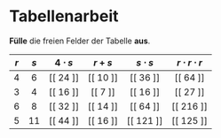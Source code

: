 <!--
version:  0.0.1

language: de

@style
input {
    text-align: center;
}
@end

formula: \carry   \textcolor{red}{\scriptsize #1}
formula: \digit   \rlap{\carry{#1}}\phantom{#2}#2
formula: \permil  \text{‰}

import: https://raw.githubusercontent.com/LiaTemplates/Tikz-Jax/main/README.md

script: https://cdn.jsdelivr.net/gh/LiaTemplates/Tikz-Jax@main/dist/index.js


tags: Tabelle, Parameter, sehr leicht, sehr niedrig, Angeben

comment: Setze für die Parameter Werte ein und fülle alle Felder der Tabelle aus.

author: Martin Lommatzsch

-->




# Tabellenarbeit

**Fülle** die freien Felder der Tabelle **aus**.



<!-- data-type="none"
data-sortable="false" -->
|  $r$  |   $s$   |  $4\cdot s$   |  $r + s$     | $s \cdot s$ | $r \cdot r \cdot r$ |
| :---: | :-----: | :-----------: | :----------: | :---------: | :---------: |
|   4   |    6   |    [[ 24 ]]    |   [[ 10 ]]   |  [[ 36  ]]  |  [[ 64  ]]  |
|   3   |    4   |    [[ 16 ]]    |   [[ 7  ]]   |  [[ 16  ]]  |  [[ 27  ]]  |
|   6   |    8   |    [[ 32 ]]    |   [[ 14 ]]   |  [[ 64  ]]  |  [[ 216 ]]  |
|   5   |    11  |    [[ 44 ]]    |   [[ 16 ]]   |  [[ 121 ]]  |  [[ 125 ]]  |